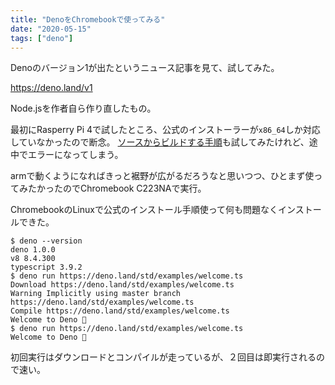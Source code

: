 ```yaml
---
title: "DenoをChromebookで使ってみる"
date: "2020-05-15"
tags: ["deno"]
---
```


Denoのバージョン1が出たというニュース記事を見て、試してみた。

https://deno.land/v1

Node.jsを作者自ら作り直したもの。

最初にRasperry Pi 4で試したところ、公式のインストーラーが`x86_64`しか対応していなかったので断念。
[ソースからビルドする手順](https://deno.land/manual/contributing/building_from_source)も試してみたけれど、途中でエラーになってしまう。

armで動くようになればきっと裾野が広がるだろうなと思いつつ、ひとまず使ってみたかったのでChromebook C223NAで実行。

ChromebookのLinuxで公式のインストール手順使って何も問題なくインストールできた。
```
$ deno --version
deno 1.0.0
v8 8.4.300
typescript 3.9.2
$ deno run https://deno.land/std/examples/welcome.ts
Download https://deno.land/std/examples/welcome.ts
Warning Implicitly using master branch https://deno.land/std/examples/welcome.ts
Compile https://deno.land/std/examples/welcome.ts
Welcome to Deno 🦕
$ deno run https://deno.land/std/examples/welcome.ts
Welcome to Deno 🦕
```
初回実行はダウンロードとコンパイルが走っているが、２回目は即実行されるので速い。
